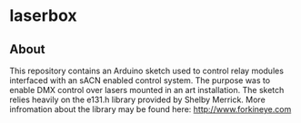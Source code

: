 # laserbox
## About

This repository contains an Arduino sketch used to control relay modules interfaced with an sACN enabled control system.  The purpose was to enable DMX control over lasers mounted in an art installation.  The sketch relies heavily on the e131.h library provided by Shelby Merrick.  More infromation about the library may be found here: http://www.forkineye.com
